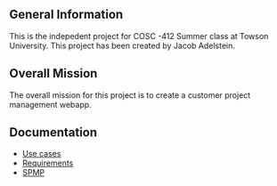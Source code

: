 

## General Information

This is the indepedent project for COSC -412 Summer class at Towson University. This project has been created by Jacob Adelstein.

## Overall Mission

The overall mission for this project is to create a customer project management webapp. 

## Documentation
* [Use cases](https://github.com/JacobAdelstein/IndependentProject/blob/master/Documentation/Independent%20Project%20Use%20Cases.pdf)
* [Requirements](https://github.com/JacobAdelstein/IndependentProject/blob/master/Documentation/Requirementsdoc412.pdf)
* [SPMP](https://github.com/JacobAdelstein/IndependentProject/blob/master/Documentation/spmp.pdf)